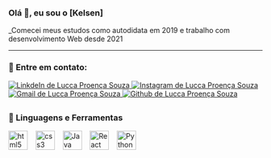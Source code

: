 ### Olá 👋, eu sou o [Kelsen]
_Comecei meus estudos como autodidata em 2019 e trabalho com desenvolvimento Web desde 2021

---

### 📧 Entre em contato: 

<div id="social">
  <a target="_blank" href="http://linkedin.com/in/lucca-proença-souza" rel="nofollow">
   <img alt="LinkdeIn de Lucca Proença Souza" src="https://img.shields.io/badge/LinkedIn-0077B5?style=for-the-badge&logo=linkedin&logoColor=white%22%3E"/>
  </a>
  <a target="_blank" href="https://www.instagram.com/luke_alter/" rel="nofollow">
   <img alt="Instagram de Lucca Proença Souza" src="https://img.shields.io/badge/Instagram-E4405F?style=for-the-badge&logo=instagram&logoColor=white%22%3E"/>
  </a>
  <a href="mailto:luccaproenca@gmail.com?Subject=Título%20da%20mensagem">
    <img alt="Gmail de Lucca Proença Souza" src="https://img.shields.io/badge/Gmail-D14836?style=for-the-badge&logo=gmail&logoColor=white%22%3E"/>
  </a>
  <a target="_blank" href="https://github.com/luccaproenca" rel="nofollow">
    <img alt="Github de Lucca Proença Souza" src="https://img.shields.io/badge/GitHub-100000?style=for-the-badge&logo=github&logoColor=white%22%3E"/>
  </a>
</div>

##

### 🔨 Linguagens e Ferramentas

<p>
  <img alt="html5" width="38px" src="https://cdn.jsdelivr.net/gh/devicons/devicon/icons/html5/html5-plain.svg" />
  &nbsp;&nbsp;
  <img alt="css3" width="38px" src="https://cdn.jsdelivr.net/gh/devicons/devicon/icons/css3/css3-plain.svg" />
  &nbsp;&nbsp;
  <img alt="Java script" width="38px" src="https://cdn.jsdelivr.net/gh/devicons/devicon/icons/javascript/javascript-plain.svg" />
  &nbsp;&nbsp;
  <img alt="React" width="38px" src="https://cdn.jsdelivr.net/gh/devicons/devicon/icons/react/react-original.svg" />
  &nbsp;&nbsp;
  <img alt="Python" width="38px" src="https://cdn.jsdelivr.net/gh/devicons/devicon/icons/python/python-original.svg" />
 </p>

